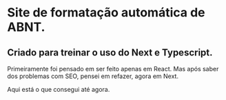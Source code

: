 # Site de formatação automática de ABNT.

## Criado para treinar o uso do Next e Typescript.

Primeiramente foi pensado em ser feito apenas em React. Mas após saber dos problemas com SEO, pensei em refazer, agora em Next. 

Aqui está o que consegui até agora.
